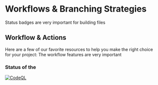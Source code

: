 # Workflows & Branching Strategies
Status badges are very important for building files

## Workflow & Actions
Here are a few of our favorite resources to help you make the right choice for your project: The workflow features are very important


### Status of the 
[![CodeQL](https://github.com/dji-7/repo/actions/workflows/codeql-analysis.yml/badge.svg)](https://github.com/dji-7/repo/actions/workflows/codeql-analysis.yml)
